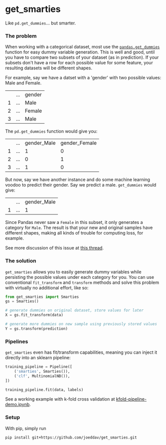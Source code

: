 # get_smarties
Like `pd.get_dummies`... but smarter.

### The problem

When working with a categorical dataset, most use the 
[`pandas.get_dummies`](https://pandas.pydata.org/pandas-docs/stable/generated/pandas.get_dummies.html)
function for easy dummy variable generation. This is well and good, until you have to compare two subsets
of your dataset (as in prediction). If your subsets don't have a row for each possible value for some
feature, your resulting datasets will be different shapes.

For example, say we have a datset with a 'gender' with two possible values: Male and Female.

<table>
<tr><td></td><td>...</td><td>gender</td></tr>
<tr><td>1</td><td>...</td><td>Male</td></tr>
<tr><td>2</td><td>...</td><td>Female</td></tr>
<tr><td>3</td><td>...</td><td>Male</td></tr>
</table>

The `pd.get_dummies` function would give you:

<table>
<tr><td></td><td>...</td><td>gender_Male</td><td>gender_Female</td></tr>
<tr><td>1</td><td>...</td><td>1</td><td>0</td></tr>
<tr><td>2</td><td>...</td><td>0</td><td>1</td></tr>
<tr><td>3</td><td>...</td><td>1</td><td>0</td></tr>
</table>

But now, say we have another instance and do some machine learning voodoo to predict their gender.
Say we predict a male. `get_dummies` would give:

<table>
<tr><td></td><td>...</td><td>gender_Male</td></tr>
<tr><td>1</td><td>...</td><td>1</td></tr>
</table>

Since Pandas never saw a `Female` in this subset, it only generates a category for `Male`.
The result is that your new and original samples have different shapes, making all kinds
of trouble for computing loss, for example.

See more discussion of this issue at [this thread](https://github.com/pandas-dev/pandas/issues/8918). 

### The solution

`get_smarties` allows you to easily generate dummy variables while persisting the possible values
under each category for you. You can use conventional `fit_transform` and `transform` methods
and solve this problem with virtually no additional effort, like so:

```python
from get_smarties import Smarties
gs = Smarties()

# generate dummies on original dataset, store values for later
X = gs.fit_transform(data)

# generate more dummies on new sample using previously stored values
Y = gs.transform(prediction)
```

### Pipelines

`get_smarties` even has fit/transform capabilities, meaning you can inject it directly
into an sklearn pipeline:

```python
training_pipeline = Pipeline([
    ('smarties', Smarties()),
    ('clf', MultinomialNB()),
])

training_pipeline.fit(data, labels)
```

See a working example with k-fold cross validation at [kfold-pipeline-demo.ipynb](kfold-pipeline-demo.ipynb).

### Setup

With pip, simply run

	pip install git+https://github.com/joeddav/get_smarties.git

